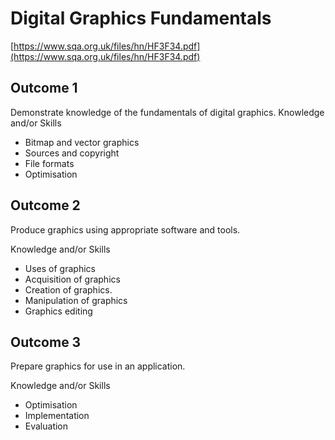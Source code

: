 # Digital Graphics Fundamentals

[https://www.sqa.org.uk/files/hn/HF3F34.pdf](https://www.sqa.org.uk/files/hn/HF3F34.pdf)

## Outcome 1

Demonstrate knowledge of the fundamentals of digital graphics. Knowledge and/or Skills 

* Bitmap and vector graphics
* Sources and copyright
* File formats 
* Optimisation 

## Outcome 2 

Produce graphics using appropriate software and tools. 

Knowledge and/or Skills

* Uses of graphics
* Acquisition of graphics
* Creation of graphics.
* Manipulation of graphics
* Graphics editing 

## Outcome 3

Prepare graphics for use in an application. 

Knowledge and/or Skills

* Optimisation
* Implementation
* Evaluation

## 

